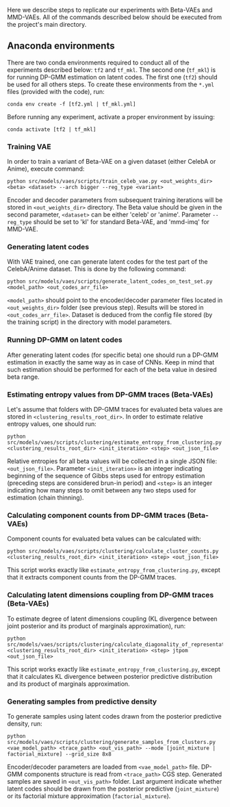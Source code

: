 Here we describe steps to replicate our experiments with Beta-VAEs and MMD-VAEs. All of the commands described below should be executed from the project's main directory.

## Anaconda environments

There are two conda environments required to conduct all of the experiments described below: ```tf2``` and ```tf_mkl```. The second one (```tf_mkl```) is for running DP-GMM estimation on latent codes. The first one (```tf2```) should be used for all others steps. To create these environments from the ```*.yml``` files (provided with the code), run:
```
conda env create -f [tf2.yml | tf_mkl.yml]
```
Before running any experiment, activate a proper environment by issuing:
```
conda activate [tf2 | tf_mkl]
```

### Training VAE

In order to train a variant of Beta-VAE on a given dataset (either CelebA or Anime), execute command:

```
python src/models/vaes/scripts/train_celeb_vae.py <out_weights_dir> <beta> <dataset> --arch bigger --reg_type <variant>
```
Encoder and decoder parameters from subsequent training iterations will be stored in ```<out_weights_dir>``` directory. The Beta value should be given in the second parameter, ```<dataset>``` can be either 'celeb' or 'anime'. Parameter ```--reg_type``` should be set to 'kl' for standard Beta-VAE, and 'mmd-imq' for MMD-VAE.

### Generating latent codes

With VAE trained, one can generate latent codes for the test part of the CelebA/Anime dataset. This is done by the following command:

```
python src/models/vaes/scripts/generate_latent_codes_on_test_set.py <model_path> <out_codes_arr_file>
```

```<model_path>``` should point to the encoder/decoder parameter files located in ```<out_weights_dir>``` folder (see previous step). Results will be stored in ```<out_codes_arr_file>```. Dataset is deduced from the config file stored (by the training script) in the directory with model parameters.

### Running DP-GMM on latent codes

After generating latent codes (for specific beta) one should run a DP-GMM estimation in exactly the same way as in case of CNNs.
Keep in mind that such estimation should be performed for each of the beta value in desired beta range.

### Estimating entropy values from DP-GMM traces (Beta-VAEs)

Let's assume that folders with DP-GMM traces for evaluated beta values are stored in ```<clustering_results_root_dir>```. In order to estimate relative entropy values, one should run:
```
python src/models/vaes/scripts/clustering/estimate_entropy_from_clustering.py <clustering_results_root_dir> <init_iteration> <step> <out_json_file>
```
Relative entropies for all beta values will be collected in a single JSON file: ```<out_json_file>```. Parameter ```<init_iteration>``` is an integer indicating beginning of the sequence of Gibbs steps used for entropy estimation (preceding steps are considered brun-in period) and ```<step>``` is an integer indicating how many steps to omit between any two steps used for estimation (chain thinning).

### Calculating component counts from DP-GMM traces (Beta-VAEs)

Component counts for evaluated beta values can be calculated with:
```
python src/models/vaes/scripts/clustering/calculate_cluster_counts.py <clustering_results_root_dir> <init_iteration> <step> <out_json_file>
```
This script works exactly like ```estimate_entropy_from_clustering.py```, except that it extracts component counts from the DP-GMM traces.

### Calculating latent dimensions coupling from DP-GMM traces (Beta-VAEs)

To estimate degree of latent dimensions coupling (KL divergence between joint posterior and its product of marginals approximation), run:
```
python src/models/vaes/scripts/clustering/calculate_diagonality_of_representation.py <clustering_results_root_dir> <init_iteration> <step> jtpom <out_json_file>
```
This script works exactly like ```estimate_entropy_from_clustering.py```, except that it calculates KL divergence between posterior predictive distribution and its product of marginals approximation.

### Generating samples from predictive density

To generate samples using latent codes drawn from the posterior predictive density, run:
```
python src/models/vaes/scripts/clustering/generate_samples_from_clusters.py <vae_model_path> <trace_path> <out_vis_path> --mode [joint_mixture | factorial_mixture] --grid_size 8x8
```
Encoder/decoder parameters are loaded from ```<vae_model_path>``` file. DP-GMM components structure is read from ```<trace_path>``` CGS step. Generated samples are saved in ```<out_vis_path>``` folder. Last argument indicate whether latent codes should be drawn from the posterior predictive (```joint_mixture```) or its factorial mixture approximation (```factorial_mixture```).

